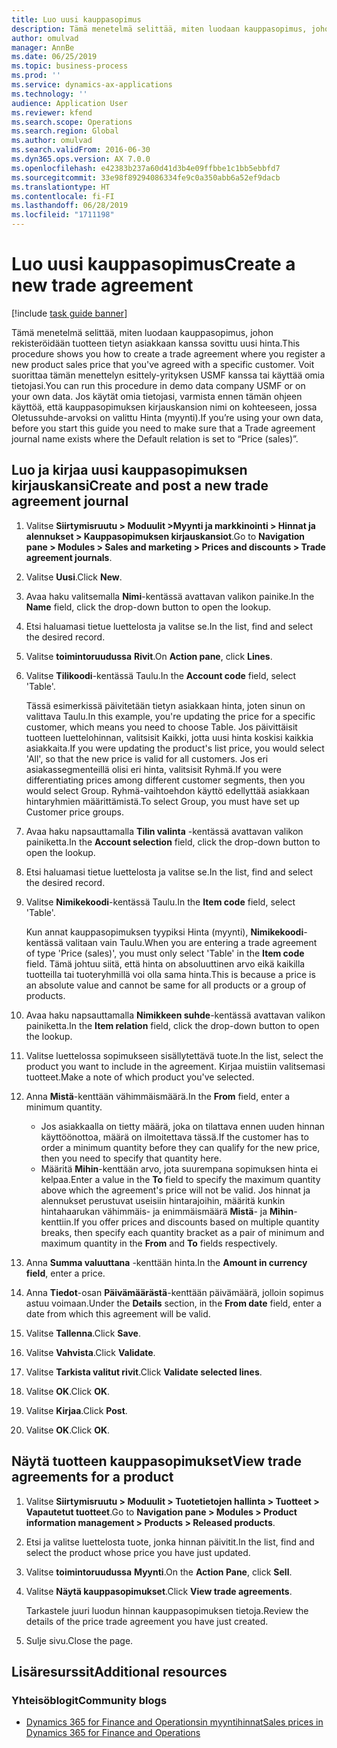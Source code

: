 ```yaml
---
title: Luo uusi kauppasopimus
description: Tämä menetelmä selittää, miten luodaan kauppasopimus, johon rekisteröidään tuotteen tietyn asiakkaan kanssa sovittu uusi hinta.
author: omulvad
manager: AnnBe
ms.date: 06/25/2019
ms.topic: business-process
ms.prod: ''
ms.service: dynamics-ax-applications
ms.technology: ''
audience: Application User
ms.reviewer: kfend
ms.search.scope: Operations
ms.search.region: Global
ms.author: omulvad
ms.search.validFrom: 2016-06-30
ms.dyn365.ops.version: AX 7.0.0
ms.openlocfilehash: e42383b237a60d41d3b4e09ffbbe1c1bb5ebbfd7
ms.sourcegitcommit: 33e98f89294086334fe9c0a350abb6a52ef9dacb
ms.translationtype: HT
ms.contentlocale: fi-FI
ms.lasthandoff: 06/28/2019
ms.locfileid: "1711198"
---
```

# <a name="create-a-new-trade-agreement"></a><span data-ttu-id="3255f-103">Luo uusi kauppasopimus</span><span class="sxs-lookup"><span data-stu-id="3255f-103">Create a new trade agreement</span></span>

[!include [task guide banner](../../includes/task-guide-banner.md)]

<span data-ttu-id="3255f-104">Tämä menetelmä selittää, miten luodaan kauppasopimus, johon rekisteröidään tuotteen tietyn asiakkaan kanssa sovittu uusi hinta.</span><span class="sxs-lookup"><span data-stu-id="3255f-104">This procedure shows you how to create a trade agreement where you register a new product sales price that you've agreed with a specific customer.</span></span> <span data-ttu-id="3255f-105">Voit suorittaa tämän menettelyn esittely-yrityksen USMF kanssa tai käyttää omia tietojasi.</span><span class="sxs-lookup"><span data-stu-id="3255f-105">You can run this procedure in demo data company USMF or on your own data.</span></span> <span data-ttu-id="3255f-106">Jos käytät omia tietojasi, varmista ennen tämän ohjeen käyttöä, että kauppasopimuksen kirjauskansion nimi on kohteeseen, jossa Oletussuhde-arvoksi on valittu Hinta (myynti).</span><span class="sxs-lookup"><span data-stu-id="3255f-106">If you’re using your own data, before you start this guide you need to make sure that a Trade agreement journal name exists where the Default relation is set to “Price (sales)”.</span></span>


## <a name="create-and-post-a-new-trade-agreement-journal"></a><span data-ttu-id="3255f-107">Luo ja kirjaa uusi kauppasopimuksen kirjauskansi</span><span class="sxs-lookup"><span data-stu-id="3255f-107">Create and post a new trade agreement journal</span></span>
1. <span data-ttu-id="3255f-108">Valitse **Siirtymisruutu > Moduulit >Myynti ja markkinointi > Hinnat ja alennukset > Kauppasopimuksen kirjauskansiot**.</span><span class="sxs-lookup"><span data-stu-id="3255f-108">Go to **Navigation pane > Modules > Sales and marketing > Prices and discounts > Trade agreement journals**.</span></span>
2. <span data-ttu-id="3255f-109">Valitse **Uusi**.</span><span class="sxs-lookup"><span data-stu-id="3255f-109">Click **New**.</span></span>
3. <span data-ttu-id="3255f-110">Avaa haku valitsemalla **Nimi**-kentässä avattavan valikon painike.</span><span class="sxs-lookup"><span data-stu-id="3255f-110">In the **Name** field, click the drop-down button to open the lookup.</span></span>
4. <span data-ttu-id="3255f-111">Etsi haluamasi tietue luettelosta ja valitse se.</span><span class="sxs-lookup"><span data-stu-id="3255f-111">In the list, find and select the desired record.</span></span>
5. <span data-ttu-id="3255f-112">Valitse **toimintoruudussa** **Rivit**.</span><span class="sxs-lookup"><span data-stu-id="3255f-112">On **Action pane**, click **Lines**.</span></span>
6. <span data-ttu-id="3255f-113">Valitse **Tilikoodi**-kentässä Taulu.</span><span class="sxs-lookup"><span data-stu-id="3255f-113">In the **Account code** field, select 'Table'.</span></span>
    
    <span data-ttu-id="3255f-114">Tässä esimerkissä päivitetään tietyn asiakkaan hinta, joten sinun on valittava Taulu.</span><span class="sxs-lookup"><span data-stu-id="3255f-114">In this example, you're updating the price for a specific customer, which means you need to choose Table.</span></span> <span data-ttu-id="3255f-115">Jos päivittäisit tuotteen luettelohinnan, valitsisit Kaikki, jotta uusi hinta koskisi kaikkia asiakkaita.</span><span class="sxs-lookup"><span data-stu-id="3255f-115">If you were updating the product's list price, you would select 'All', so that the new price is valid for all customers.</span></span> <span data-ttu-id="3255f-116">Jos eri asiakassegmenteillä olisi eri hinta, valitsisit Ryhmä.</span><span class="sxs-lookup"><span data-stu-id="3255f-116">If you were differentiating prices among different customer segments, then you would select Group.</span></span> <span data-ttu-id="3255f-117">Ryhmä-vaihtoehdon käyttö edellyttää asiakkaan hintaryhmien määrittämistä.</span><span class="sxs-lookup"><span data-stu-id="3255f-117">To select Group, you must have set up Customer price groups.</span></span>  

7. <span data-ttu-id="3255f-118">Avaa haku napsauttamalla **Tilin valinta** -kentässä avattavan valikon painiketta.</span><span class="sxs-lookup"><span data-stu-id="3255f-118">In the **Account selection** field, click the drop-down button to open the lookup.</span></span>
8. <span data-ttu-id="3255f-119">Etsi haluamasi tietue luettelosta ja valitse se.</span><span class="sxs-lookup"><span data-stu-id="3255f-119">In the list, find and select the desired record.</span></span>
9. <span data-ttu-id="3255f-120">Valitse **Nimikekoodi**-kentässä Taulu.</span><span class="sxs-lookup"><span data-stu-id="3255f-120">In the **Item code** field, select 'Table'.</span></span>
    
    <span data-ttu-id="3255f-121">Kun annat kauppasopimuksen tyypiksi Hinta (myynti), **Nimikekoodi**-kentässä valitaan vain Taulu.</span><span class="sxs-lookup"><span data-stu-id="3255f-121">When you are entering a trade agreement of type 'Price (sales)', you must only select 'Table' in the **Item code** field.</span></span> <span data-ttu-id="3255f-122">Tämä johtuu siitä, että hinta on absoluuttinen arvo eikä kaikilla tuotteilla tai tuoteryhmillä voi olla sama hinta.</span><span class="sxs-lookup"><span data-stu-id="3255f-122">This is because a price is an absolute value and cannot be same for all products or a group of products.</span></span>
    
10. <span data-ttu-id="3255f-123">Avaa haku napsauttamalla **Nimikkeen suhde**-kentässä avattavan valikon painiketta.</span><span class="sxs-lookup"><span data-stu-id="3255f-123">In the **Item relation** field, click the drop-down button to open the lookup.</span></span>
11. <span data-ttu-id="3255f-124">Valitse luettelossa sopimukseen sisällytettävä tuote.</span><span class="sxs-lookup"><span data-stu-id="3255f-124">In the list, select the product you want to include in the agreement.</span></span> <span data-ttu-id="3255f-125">Kirjaa muistiin valitsemasi tuotteet.</span><span class="sxs-lookup"><span data-stu-id="3255f-125">Make a note of which product you've selected.</span></span>  
12. <span data-ttu-id="3255f-126">Anna **Mistä**-kenttään vähimmäismäärä.</span><span class="sxs-lookup"><span data-stu-id="3255f-126">In the **From** field, enter a minimum quantity.</span></span>
    - <span data-ttu-id="3255f-127">Jos asiakkaalla on tietty määrä, joka on tilattava ennen uuden hinnan käyttöönottoa, määrä on ilmoitettava tässä.</span><span class="sxs-lookup"><span data-stu-id="3255f-127">If the customer has to order a minimum quantity before they can qualify for the new price, then you need to specify that quantity here.</span></span>  
    - <span data-ttu-id="3255f-128">Määritä **Mihin**-kenttään arvo, jota suurempana sopimuksen hinta ei kelpaa.</span><span class="sxs-lookup"><span data-stu-id="3255f-128">Enter a value in the **To** field to specify the maximum quantity above which the agreement's price will not be valid.</span></span> <span data-ttu-id="3255f-129">Jos hinnat ja alennukset perustuvat useisiin hintarajoihin, määritä kunkin hintahaarukan vähimmäis- ja enimmäismäärä **Mistä**- ja **Mihin**-kenttiin.</span><span class="sxs-lookup"><span data-stu-id="3255f-129">If you offer prices and discounts based on multiple quantity breaks, then specify each quantity bracket as a pair of minimum and maximum quantity in the **From** and **To** fields respectively.</span></span>
13. <span data-ttu-id="3255f-130">Anna **Summa valuuttana** -kenttään hinta.</span><span class="sxs-lookup"><span data-stu-id="3255f-130">In the **Amount in currency field**, enter a price.</span></span>
14. <span data-ttu-id="3255f-131">Anna **Tiedot**-osan **Päivämäärästä**-kenttään päivämäärä, jolloin sopimus astuu voimaan.</span><span class="sxs-lookup"><span data-stu-id="3255f-131">Under the **Details** section, in the **From date** field, enter a date from which this agreement will be valid.</span></span>
15. <span data-ttu-id="3255f-132">Valitse **Tallenna**.</span><span class="sxs-lookup"><span data-stu-id="3255f-132">Click **Save**.</span></span>
16. <span data-ttu-id="3255f-133">Valitse **Vahvista**.</span><span class="sxs-lookup"><span data-stu-id="3255f-133">Click **Validate**.</span></span>
17. <span data-ttu-id="3255f-134">Valitse **Tarkista valitut rivit**.</span><span class="sxs-lookup"><span data-stu-id="3255f-134">Click **Validate selected lines**.</span></span>
18. <span data-ttu-id="3255f-135">Valitse **OK**.</span><span class="sxs-lookup"><span data-stu-id="3255f-135">Click **OK**.</span></span>
19. <span data-ttu-id="3255f-136">Valitse **Kirjaa**.</span><span class="sxs-lookup"><span data-stu-id="3255f-136">Click **Post**.</span></span>
20. <span data-ttu-id="3255f-137">Valitse **OK**.</span><span class="sxs-lookup"><span data-stu-id="3255f-137">Click **OK**.</span></span>

## <a name="view-trade-agreements-for-a-product"></a><span data-ttu-id="3255f-138">Näytä tuotteen kauppasopimukset</span><span class="sxs-lookup"><span data-stu-id="3255f-138">View trade agreements for a product</span></span>
1. <span data-ttu-id="3255f-139">Valitse **Siirtymisruutu > Moduulit > Tuotetietojen hallinta > Tuotteet > Vapautetut tuotteet**.</span><span class="sxs-lookup"><span data-stu-id="3255f-139">Go to **Navigation pane > Modules > Product information management > Products > Released products**.</span></span>
2. <span data-ttu-id="3255f-140">Etsi ja valitse luettelosta tuote, jonka hinnan päivitit.</span><span class="sxs-lookup"><span data-stu-id="3255f-140">In the list, find and select the product whose price you have just updated.</span></span>
3. <span data-ttu-id="3255f-141">Valitse **toimintoruudussa** **Myynti**.</span><span class="sxs-lookup"><span data-stu-id="3255f-141">On the **Action Pane**, click **Sell**.</span></span>
4. <span data-ttu-id="3255f-142">Valitse **Näytä kauppasopimukset**.</span><span class="sxs-lookup"><span data-stu-id="3255f-142">Click **View trade agreements**.</span></span>
    
    <span data-ttu-id="3255f-143">Tarkastele juuri luodun hinnan kauppasopimuksen tietoja.</span><span class="sxs-lookup"><span data-stu-id="3255f-143">Review the details of the price trade agreement you have just created.</span></span>    

5. <span data-ttu-id="3255f-144">Sulje sivu.</span><span class="sxs-lookup"><span data-stu-id="3255f-144">Close the page.</span></span>

## <a name="additional-resources"></a><span data-ttu-id="3255f-145">Lisäresurssit</span><span class="sxs-lookup"><span data-stu-id="3255f-145">Additional resources</span></span>
### <a name="community-blogs"></a><span data-ttu-id="3255f-146">Yhteisöblogit</span><span class="sxs-lookup"><span data-stu-id="3255f-146">Community blogs</span></span>
- [<span data-ttu-id="3255f-147">Dynamics 365 for Finance and Operationsin myyntihinnat</span><span class="sxs-lookup"><span data-stu-id="3255f-147">Sales prices in Dynamics 365 for Finance and Operations</span></span>](https://financefunction.tech/2018/11/14/sales-prices-in-dynamics-365-for-finance-and-operations/#sales_price_in_trade_agreements)
